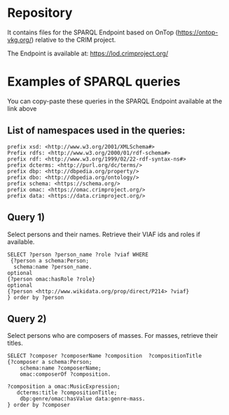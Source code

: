 # Repository
It contains files for the SPARQL Endpoint based on OnTop (https://ontop-vkg.org/) relative to the CRIM project. 

The Endpoint is available at: https://lod.crimproject.org/

# Examples of SPARQL queries

You can copy-paste these queries in the SPARQL Endpoint available at the link above

## List of namespaces used in the queries:

```sparql
prefix xsd: <http://www.w3.org/2001/XMLSchema#>
Prefix rdfs: <http://www.w3.org/2000/01/rdf-schema#>
prefix rdf: <http://www.w3.org/1999/02/22-rdf-syntax-ns#>
prefix dcterms: <http://purl.org/dc/terms/>
prefix dbp: <http://dbpedia.org/property/>
prefix dbo: <http://dbpedia.org/ontology/>
prefix schema: <https://schema.org/>
prefix omac: <https://omac.crimproject.org/>
prefix data: <https://data.crimproject.org/> 
```


## Query 1)
Select persons and their names. Retrieve their VIAF ids and roles if available. 

```sparql
SELECT ?person ?person_name ?role ?viaf WHERE
 {?person a schema:Person;
  schema:name ?person_name.
optional
{?person omac:hasRole ?role}
optional
{?person <http://www.wikidata.org/prop/direct/P214> ?viaf}
} order by ?person
```

## Query 2)
Select persons who are composers of masses. For masses, retrieve their titles.  

```sparql
SELECT ?composer ?composerName ?composition  ?compositionTitle
{?composer a schema:Person;
  	schema:name ?composerName;
  	omac:composerOf ?composition.
  
?composition a omac:MusicExpression;
   dcterms:title ?compositionTitle;
    dbp:genre/omac:hasValue data:genre-mass.
} order by ?composer
```








